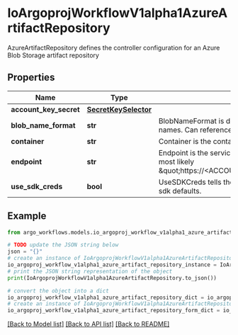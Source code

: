 # IoArgoprojWorkflowV1alpha1AzureArtifactRepository

AzureArtifactRepository defines the controller configuration for an Azure Blob Storage artifact repository

## Properties

Name | Type | Description | Notes
------------ | ------------- | ------------- | -------------
**account_key_secret** | [**SecretKeySelector**](SecretKeySelector.md) |  | [optional] 
**blob_name_format** | **str** | BlobNameFormat is defines the format of how to store blob names. Can reference workflow variables | [optional] 
**container** | **str** | Container is the container where resources will be stored | 
**endpoint** | **str** | Endpoint is the service url associated with an account. It is most likely \&quot;https://&lt;ACCOUNT_NAME&gt;.blob.core.windows.net\&quot; | 
**use_sdk_creds** | **bool** | UseSDKCreds tells the driver to figure out credentials based on sdk defaults. | [optional] 

## Example

```python
from argo_workflows.models.io_argoproj_workflow_v1alpha1_azure_artifact_repository import IoArgoprojWorkflowV1alpha1AzureArtifactRepository

# TODO update the JSON string below
json = "{}"
# create an instance of IoArgoprojWorkflowV1alpha1AzureArtifactRepository from a JSON string
io_argoproj_workflow_v1alpha1_azure_artifact_repository_instance = IoArgoprojWorkflowV1alpha1AzureArtifactRepository.from_json(json)
# print the JSON string representation of the object
print(IoArgoprojWorkflowV1alpha1AzureArtifactRepository.to_json())

# convert the object into a dict
io_argoproj_workflow_v1alpha1_azure_artifact_repository_dict = io_argoproj_workflow_v1alpha1_azure_artifact_repository_instance.to_dict()
# create an instance of IoArgoprojWorkflowV1alpha1AzureArtifactRepository from a dict
io_argoproj_workflow_v1alpha1_azure_artifact_repository_form_dict = io_argoproj_workflow_v1alpha1_azure_artifact_repository.from_dict(io_argoproj_workflow_v1alpha1_azure_artifact_repository_dict)
```
[[Back to Model list]](../README.md#documentation-for-models) [[Back to API list]](../README.md#documentation-for-api-endpoints) [[Back to README]](../README.md)


